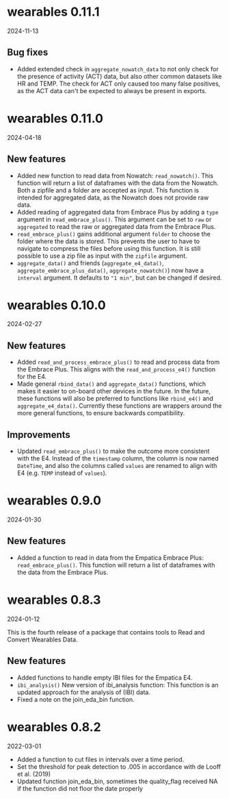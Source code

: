 # wearables 0.11.1
2024-11-13

## Bug fixes
* Added extended check in `aggregate_nowatch_data` to not only check for the presence of activity (ACT) data, but also other common datasets like HR and TEMP. The check for ACT only caused too many false positives, as the ACT data can't be expected to always be present in exports.

# wearables 0.11.0
2024-04-18

## New features
* Added new function to read data from Nowatch: `read_nowatch()`. This function will return a list of dataframes with the data from the Nowatch. Both a zipfile and a folder are accepted as input. This function is intended for aggregated data, as the Nowatch does not provide raw data.
* Added reading of aggregated data from Embrace Plus by adding a `type` argument in `read_embrace_plus()`. This argument can be set to `raw` or `aggregated` to read the raw or aggregated data from the Embrace Plus.
* `read_embrace_plus()` gains additional argument `folder` to choose the folder where the data is stored. This prevents the user to have to navigate to compress the files before using this function. It is still possible to use a zip file as input with the `zipfile` argument.
* `aggregate_data()` and friends (`aggregate_e4_data()`, `aggregate_embrace_plus_data()`, `aggregate_nowatch()`) now have a `interval` argument. It defaults to `"1 min"`, but can be changed if desired.

# wearables 0.10.0
2024-02-27

## New features
* Added `read_and_process_embrace_plus()` to read and process data from the Embrace Plus. This aligns with the `read_and_process_e4()` function for the E4.
* Made general `rbind_data()` and `aggregate_data()` functions, which makes it easier to on-board other devices in the future. In the future, these functions will also be preferred to functions like `rbind_e4()` and `aggregate_e4_data()`. Currently these functions are wrappers around the more general functions, to ensure backwards compatibility.

## Improvements
* Updated `read_embrace_plus()` to make the outcome more consistent with the E4. Instead of the `timestamp` column, the column is now named `DateTime`, and also the columns called `values` are renamed to align with E4 (e.g. `TEMP` instead of `values`).

# wearables 0.9.0
2024-01-30

## New features
* Added a function to read in data from the Empatica Embrace Plus: `read_embrace_plus()`. This function will return a list of dataframes with the data from the Embrace Plus.

# wearables 0.8.3
2024-01-12

This is the fourth release of a package that contains tools to Read and Convert Wearables Data.

## New features 
* Added functions to handle empty IBI files for the Empatica E4.
* `ibi_analysis()` New version of ibi_analysis function: This function is an updated approach for the analysis of (IBI) data.
* Fixed a note on the join_eda_bin function.

# wearables 0.8.2
2022-03-01

* Added a function to cut files in intervals over a time period. 
* Set the threshold for peak detection to .005 in accordance with de Looff et al. (2019)
* Updated function join_eda_bin, sometimes the quality_flag received NA if the function
did not floor the date properly